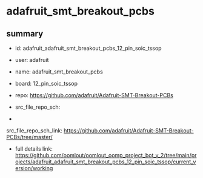 # adafruit_smt_breakout_pcbs
 
## summary 
* id: adafruit_adafruit_smt_breakout_pcbs_12_pin_soic_tssop
* user: adafruit
* name: adafruit_smt_breakout_pcbs
* board: 12_pin_soic_tssop
* repo: https://github.com/adafruit/Adafruit-SMT-Breakout-PCBs



* src_file_repo_sch: 
*
 src_file_repo_sch_link: https://github.com/adafruit/Adafruit-SMT-Breakout-PCBs/tree/master/
* full details link: https://github.com/oomlout/oomlout_oomp_project_bot_v_2/tree/main/projects/adafruit_adafruit_smt_breakout_pcbs_12_pin_soic_tssop/current_version/working  






